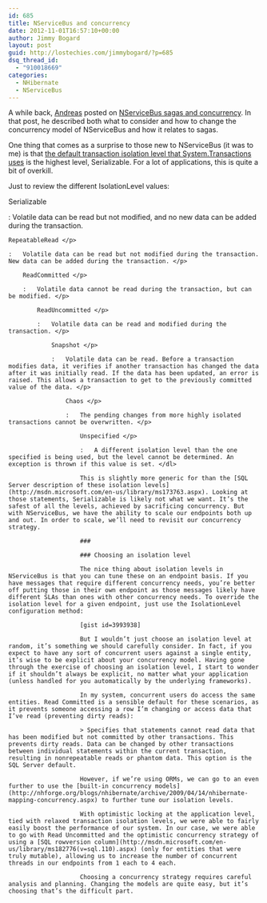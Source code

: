```yaml
---
id: 685
title: NServiceBus and concurrency
date: 2012-11-01T16:57:10+00:00
author: Jimmy Bogard
layout: post
guid: http://lostechies.com/jimmybogard/?p=685
dsq_thread_id:
  - "910018669"
categories:
  - NHibernate
  - NServiceBus
---
```

A while back, [Andreas](http://andreasohlund.net/) posted on [NServiceBus sagas and concurrency](http://andreasohlund.net/2012/09/19/nservicebus-sagas-and-concurrency/). In that post, he described both what to consider and how to change the concurrency model of NServiceBus and how it relates to sagas.

One thing that comes as a surprise to those new to NServiceBus (it was to me) is that [the default transaction isolation level that System.Transactions uses](http://msdn.microsoft.com/en-us/library/system.transactions.isolationlevel.aspx) is the highest level, Serializable. For a lot of applications, this is quite a bit of overkill.

Just to review the different IsolationLevel values:

Serializable </p> 
:   Volatile data can be read but not modified, and no new data can be added during the transaction. </p> 
    
    RepeatableRead </p> 
    
    :   Volatile data can be read but not modified during the transaction. New data can be added during the transaction. </p> 
        
        ReadCommitted </p> 
        
        :   Volatile data cannot be read during the transaction, but can be modified. </p> 
            
            ReadUncommitted </p> 
            
            :   Volatile data can be read and modified during the transaction. </p> 
                
                Snapshot </p> 
                
                :   Volatile data can be read. Before a transaction modifies data, it verifies if another transaction has changed the data after it was initially read. If the data has been updated, an error is raised. This allows a transaction to get to the previously committed value of the data. </p> 
                    
                    Chaos </p> 
                    
                    :   The pending changes from more highly isolated transactions cannot be overwritten. </p> 
                        
                        Unspecified </p> 
                        
                        :   A different isolation level than the one specified is being used, but the level cannot be determined. An exception is thrown if this value is set. </dl> 
                        
                        This is slightly more generic for than the [SQL Server description of these isolation levels](http://msdn.microsoft.com/en-us/library/ms173763.aspx). Looking at those statements, Serializable is likely not what we want. It’s the safest of all the levels, achieved by sacrificing concurrency. But with NServiceBus, we have the ability to scale our endpoints both up and out. In order to scale, we’ll need to revisit our concurrency strategy.
                        
                        ### 
                        
                        ### Choosing an isolation level
                        
                        The nice thing about isolation levels in NServiceBus is that you can tune these on an endpoint basis. If you have messages that require different concurrency needs, you’re better off putting those in their own endpoint as those messages likely have different SLAs than ones with other concurrency needs. To override the isolation level for a given endpoint, just use the IsolationLevel configuration method:
                        
                        [gist id=3993938]
                        
                        But I wouldn’t just choose an isolation level at random, it’s something we should carefully consider. In fact, if you expect to have any sort of concurrent users against a single entity, it’s wise to be explicit about your concurrency model. Having gone through the exercise of choosing an isolation level, I start to wonder if it shouldn’t always be explicit, no matter what your application (unless handled for you automatically by the underlying frameworks).
                        
                        In my system, concurrent users do access the same entities. Read Committed is a sensible default for these scenarios, as it prevents someone accessing a row I’m changing or access data that I’ve read (preventing dirty reads):
                        
                        > Specifies that statements cannot read data that has been modified but not committed by other transactions. This prevents dirty reads. Data can be changed by other transactions between individual statements within the current transaction, resulting in nonrepeatable reads or phantom data. This option is the SQL Server default.
                        
                        However, if we’re using ORMs, we can go to an even further to use the [built-in concurrency models](http://nhforge.org/blogs/nhibernate/archive/2009/04/14/nhibernate-mapping-concurrency.aspx) to further tune our isolation levels.
                        
                        With optimistic locking at the application level, tied with relaxed transaction isolation levels, we were able to fairly easily boost the performance of our system. In our case, we were able to go with Read Uncommitted and the optimistic concurrency strategy of using a [SQL rowversion column](http://msdn.microsoft.com/en-us/library/ms182776(v=sql.110).aspx) (only for entities that were truly mutable), allowing us to increase the number of concurrent threads in our endpoints from 1 each to 4 each.
                        
                        Choosing a concurrency strategy requires careful analysis and planning. Changing the models are quite easy, but it’s choosing that’s the difficult part.